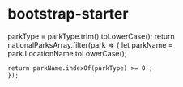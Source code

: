 # bootstrap-starter

parkType = parkType.trim().toLowerCase();
    return nationalParksArray.filter(park => {
    let parkName = park.LocationName.toLowerCase();

    return parkName.indexOf(parkType) >= 0 ;
    });